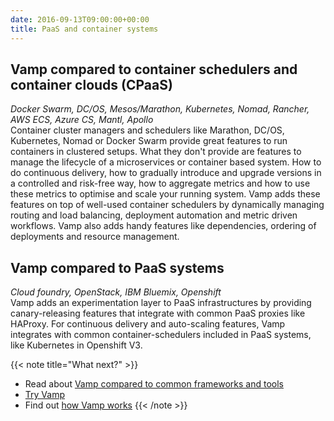 ```yaml
---
date: 2016-09-13T09:00:00+00:00
title: PaaS and container systems
---
```


## Vamp compared to container schedulers and container clouds (CPaaS)
_Docker Swarm, DC/OS, Mesos/Marathon, Kubernetes, Nomad, Rancher, AWS ECS, Azure CS, Mantl, Apollo_  
Container cluster managers and schedulers like Marathon, DC/OS, Kubernetes, Nomad or Docker Swarm provide great features to run containers in clustered setups. What they don't provide are features to manage the lifecycle of a microservices or container based system. How to do continuous delivery, how to gradually introduce and upgrade versions in a controlled and risk-free way, how to aggregate metrics and how to use these metrics to optimise and scale your running system. Vamp adds these features on top of well-used container schedulers by dynamically managing routing and load balancing, deployment automation and metric driven workflows. Vamp also adds handy features like dependencies, ordering of deployments and resource management.

## Vamp compared to PaaS systems
_Cloud foundry, OpenStack, IBM Bluemix, Openshift_  
Vamp adds an experimentation layer to PaaS infrastructures by providing canary-releasing features that integrate with common PaaS proxies like HAProxy. For continuous delivery and auto-scaling features, Vamp integrates with common container-schedulers included in PaaS systems, like Kubernetes in Openshift V3.   

{{< note title="What next?" >}}
* Read about [Vamp compared to common frameworks and tools](/product/vamp-compared-to/frameworks-and-tools)
* [Try Vamp](/documentation/installation/hello-world)
* Find out [how Vamp works](/documentation/how-vamp-works/architecture-and-components)
{{< /note >}}




